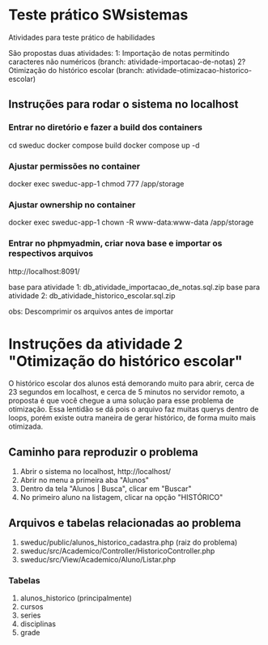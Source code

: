 # Teste prático SWsistemas 

Atividades para teste prático de habilidades

São propostas duas atividades: 
1: Importação de notas permitindo caracteres não numéricos (branch: atividade-importacao-de-notas)
2? Otimização do histórico escolar (branch: atividade-otimizacao-historico-escolar)

## Instruções para rodar o sistema no localhost

### Entrar no diretório e fazer a build dos containers
cd sweduc
docker compose build
docker compose up -d

### Ajustar permissões no container
docker exec sweduc-app-1 chmod 777 /app/storage

### Ajustar ownership no container
docker exec sweduc-app-1 chown -R www-data:www-data /app/storage

### Entrar no phpmyadmin, criar nova base e importar os respectivos arquivos
http://localhost:8091/

base para atividade 1: db_atividade_importacao_de_notas.sql.zip
base para atividade 2: db_atividade_historico_escolar.sql.zip

obs: Descomprimir os arquivos antes de importar 

# Instruções da atividade 2 "Otimização do histórico escolar"

O histórico escolar dos alunos está demorando muito para abrir, cerca de 23 segundos em localhost,
e cerca de 5 minutos no servidor remoto, a proposta é que você chegue a uma solução para esse
problema de otimização. Essa lentidão se dá pois o arquivo faz muitas querys dentro de loops, porém
existe outra maneira de gerar histórico, de forma muito mais otimizada.

## Caminho para reproduzir o problema
1. Abrir o sistema no localhost, http://localhost/
2. Abrir no menu a primeira aba "Alunos"
3. Dentro da tela "Alunos | Busca", clicar em "Buscar"
4. No primeiro aluno na listagem, clicar na opção "HISTÓRICO"

## Arquivos e tabelas relacionadas ao problema
1. sweduc/public/alunos_historico_cadastra.php (raiz do problema)
2. sweduc/src/Academico/Controller/HistoricoController.php
3. sweduc/src/View/Academico/Aluno/Listar.php

### Tabelas
1. alunos_historico (principalmente)
2. cursos
3. series
4. disciplinas
5. grade